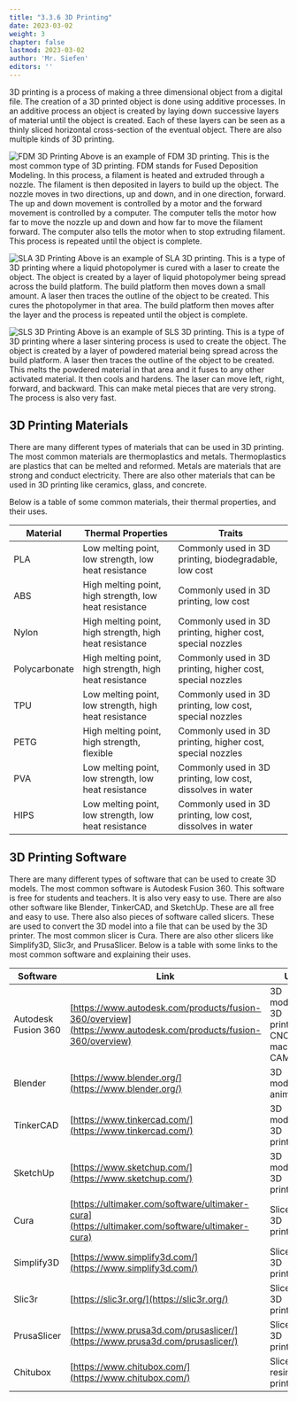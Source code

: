 ```yaml
---
title: "3.3.6 3D Printing"
date: 2023-03-02
weight: 3
chapter: false
lastmod: 2023-03-02
author: 'Mr. Siefen'
editors: ''
---
```


3D printing is a process of making a three dimensional object from a digital file. The creation of a 3D printed object is done using additive processes. In an additive process an object is created by laying down successive layers of material until the object is created. Each of these layers can be seen as a thinly sliced horizontal cross-section of the eventual object. There are also multiple kinds of 3D printing.

![FDM 3D Printing](https://media.tenor.com/AteWDUebhk4AAAAC/3dprint-3d-printing.gif)
Above is an example of FDM 3D printing. This is the most common type of 3D printing. FDM stands for Fused Deposition Modeling. In this process, a filament is heated and extruded through a nozzle. The filament is then deposited in layers to build up the object. The nozzle moves in two directions, up and down, and in one direction, forward. The up and down movement is controlled by a motor and the forward movement is controlled by a computer. The computer tells the motor how far to move the nozzle up and down and how far to move the filament forward. The computer also tells the motor when to stop extruding filament. This process is repeated until the object is complete.

![SLA 3D Printing](https://i.imgur.com/Lyl10oQ.gif)
Above is an example of SLA 3D printing. This is a type of 3D printing where a liquid photopolymer is cured with a laser to create the object. The object is created by a layer of liquid photopolymer being spread across the build platform. The build platform then moves down a small amount. A laser then traces the outline of the object to be created. This cures the photopolymer in that area. The build platform then moves after the layer and the process is repeated until the object is complete.

![SLS 3D Printing](https://j.gifs.com/mwgYQO.gif)
Above is an example of SLS 3D printing. This is a type of 3D printing where a laser sintering process is used to create the object. The object is created by a layer of powdered material being spread across the build platform. A laser then traces the outline of the object to be created. This melts the powdered material in that area and it fuses to any other activated material. It then cools and hardens. The laser can move left, right, forward, and backward. This can make metal pieces that are very strong. The process is also very fast.

## 3D Printing Materials

There are many different types of materials that can be used in 3D printing. The most common materials are thermoplastics and metals. Thermoplastics are plastics that can be melted and reformed. Metals are materials that are strong and conduct electricity. There are also other materials that can be used in 3D printing like ceramics, glass, and concrete.

Below is a table of some common materials, their thermal properties, and their uses.

| Material | Thermal Properties | Traits |
| --- | --- | --- |
| PLA | Low melting point, low strength, low heat resistance | Commonly used in 3D printing, biodegradable, low cost |
| ABS | High melting point, high strength, low heat resistance | Commonly used in 3D printing, low cost |
| Nylon | High melting point, high strength, high heat resistance | Commonly used in 3D printing, higher cost, special nozzles |
| Polycarbonate | High melting point, high strength, high heat resistance | Commonly used in 3D printing, higher cost, special nozzles |
| TPU | Low melting point, low strength, high heat resistance | Commonly used in 3D printing, low cost, special nozzles |
| PETG | High melting point, high strength, flexible | Commonly used in 3D printing, higher cost, special nozzles |
| PVA | Low melting point, low strength, low heat resistance | Commonly used in 3D printing, low cost, dissolves in water |
| HIPS | Low melting point, low strength, low heat resistance | Commonly used in 3D printing, low cost, dissolves in water |

## 3D Printing Software

There are many different types of software that can be used to create 3D models. The most common software is Autodesk Fusion 360. This software is free for students and teachers. It is also very easy to use. There are also other software like Blender, TinkerCAD, and SketchUp. These are all free and easy to use. There also also pieces of software called slicers. These are used to convert the 3D model into a file that can be used by the 3D printer. The most common slicer is Cura. There are also other slicers like Simplify3D, Slic3r, and PrusaSlicer. Below is a table with some links to the most common software and explaining their uses.

| Software | Link | Use |
| --- | --- | --- |
| Autodesk Fusion 360 | [https://www.autodesk.com/products/fusion-360/overview](https://www.autodesk.com/products/fusion-360/overview) | 3D modeling, 3D printing, CNC machining, CAM |
| Blender | [https://www.blender.org/](https://www.blender.org/) | 3D modeling, animation |
| TinkerCAD | [https://www.tinkercad.com/](https://www.tinkercad.com/) | 3D modeling, 3D printing |
| SketchUp | [https://www.sketchup.com/](https://www.sketchup.com/) | 3D modeling, 3D printing |
| Cura | [https://ultimaker.com/software/ultimaker-cura](https://ultimaker.com/software/ultimaker-cura) | Slicer for 3D printing |
| Simplify3D | [https://www.simplify3d.com/](https://www.simplify3d.com/) | Slicer for 3D printing |
| Slic3r | [https://slic3r.org/](https://slic3r.org/) | Slicer for 3D printing |
| PrusaSlicer | [https://www.prusa3d.com/prusaslicer/](https://www.prusa3d.com/prusaslicer/) | Slicer for 3D printing |
| Chitubox | [https://www.chitubox.com/](https://www.chitubox.com/) | Slicer for resin 3D printing |


